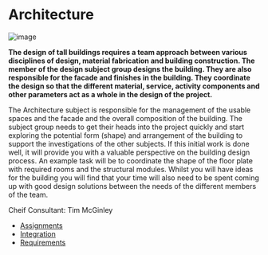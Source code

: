 # Architecture

![image](https://github.com/user-attachments/assets/be2f84cf-d9f1-488a-b04b-9a2f9e73e80b)


**The design of tall buildings requires a team approach between various disciplines of design, material fabrication and building construction. The member of the design subject group designs the building. They are also responsible for the facade and finishes in the building. They coordinate the design so that the different material, service, activity components and other parameters act as a whole in the design of the project.**

The Architecture subject is responsible for the management of the usable spaces and the facade and the overall composition of the building. The subject group needs to get their heads into the project quickly and start exploring the potential form (shape) and arrangement of the building to support the investigations of the other subjects. If this initial work is done well, it will provide you with a valuable perspective on the building design process. An example task will be to coordinate the shape of the floor plate with required rooms and the structural modules. Whilst you will have ideas for the building you will find that your time will also need to be spent coming up with good design solutions between the needs of the different members of the team.

Cheif Consultant: Tim McGinley

* [Assignments](Assignments)
* [Integration](Integration)
* [Requirements](Reqs)
